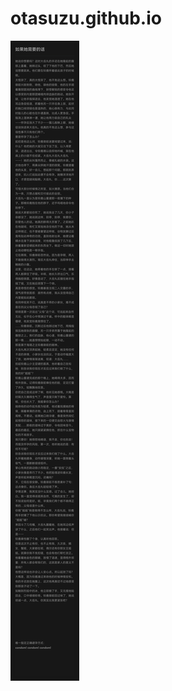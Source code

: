 # otasuzu.github.io
![image](https://github.com/otasuzu/otasuzu.github.io/blob/main/%E5%AD%95%E8%BD%A6.jpg)
